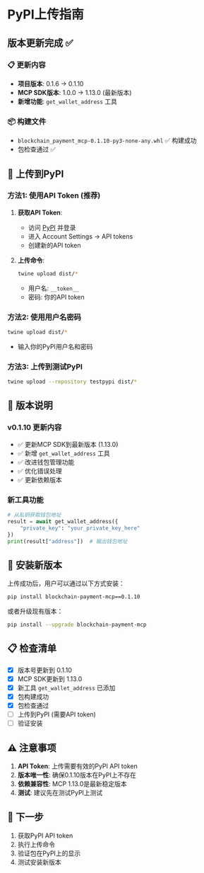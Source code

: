 # PyPI上传指南

## 版本更新完成 ✅

### 📋 更新内容
- **项目版本**: 0.1.6 → 0.1.10
- **MCP SDK版本**: 1.0.0 → 1.13.0 (最新版本)
- **新增功能**: `get_wallet_address` 工具

### 📦 构建文件
- `blockchain_payment_mcp-0.1.10-py3-none-any.whl` ✅ 构建成功
- 包检查通过 ✅

## 🚀 上传到PyPI

### 方法1: 使用API Token (推荐)

1. **获取API Token**:
   - 访问 [PyPI](https://pypi.org) 并登录
   - 进入 Account Settings → API tokens
   - 创建新的API token

2. **上传命令**:
   ```bash
   twine upload dist/*
   ```
   - 用户名: `__token__`
   - 密码: 你的API token

### 方法2: 使用用户名密码

```bash
twine upload dist/*
```
- 输入你的PyPI用户名和密码

### 方法3: 上传到测试PyPI

```bash
twine upload --repository testpypi dist/*
```

## 📝 版本说明

### v0.1.10 更新内容
- ✅ 更新MCP SDK到最新版本 (1.13.0)
- ✅ 新增 `get_wallet_address` 工具
- ✅ 改进钱包管理功能
- ✅ 优化错误处理
- ✅ 更新依赖版本

### 新工具功能
```python
# 从私钥获取钱包地址
result = await get_wallet_address({
    "private_key": "your_private_key_here"
})
print(result["address"])  # 输出钱包地址
```

## 🔧 安装新版本

上传成功后，用户可以通过以下方式安装：

```bash
pip install blockchain-payment-mcp==0.1.10
```

或者升级现有版本：

```bash
pip install --upgrade blockchain-payment-mcp
```

## 📋 检查清单

- [x] 版本号更新到 0.1.10
- [x] MCP SDK更新到 1.13.0
- [x] 新工具 `get_wallet_address` 已添加
- [x] 包构建成功
- [x] 包检查通过
- [ ] 上传到PyPI (需要API token)
- [ ] 验证安装

## ⚠️ 注意事项

1. **API Token**: 上传需要有效的PyPI API token
2. **版本唯一性**: 确保0.1.10版本在PyPI上不存在
3. **依赖兼容性**: MCP 1.13.0是最新稳定版本
4. **测试**: 建议先在测试PyPI上测试

## 🎯 下一步

1. 获取PyPI API token
2. 执行上传命令
3. 验证包在PyPI上的显示
4. 测试安装新版本

